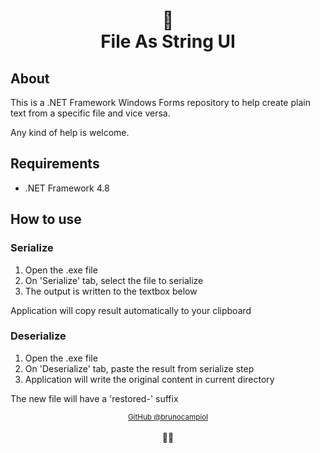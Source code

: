 <h1 align="center">
📄<br>File As String UI
</h1>

## About
This is a .NET Framework Windows Forms repository to help create plain text from a specific file and vice versa.

Any kind of help is welcome.

## Requirements

* .NET Framework 4.8

## How to use

### Serialize
1. Open the .exe file
1. On 'Serialize' tab, select the file to serialize
1. The output is written to the textbox below

Application will copy result automatically to your clipboard

### Deserialize
1. Open the .exe file
1. On 'Deserialize' tab, paste the result from serialize step
1. Application will write the original content in current directory

The new file will have a 'restored-' suffix

<div align="center">
    <div>
      <sub><a href="https://github.com/brunocampiol">GitHub @brunocampiol</sub></a>
    </div>
    <br/>
    👨‍💻
</div>